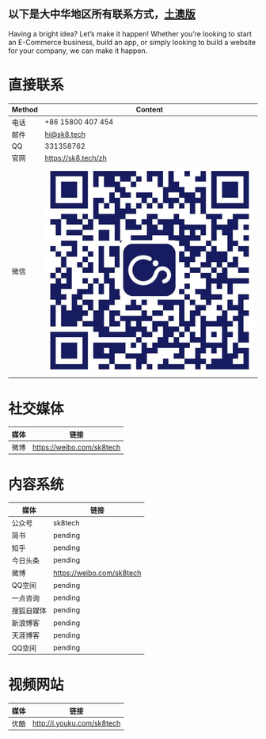 以下是大中华地区所有联系方式，[土澳版](/en/introduction/contact.md)
---

Having a bright idea? Let’s make it happen! Whether you’re looking to start an E-Commerce business, build an app, or simply looking to build a website for your company, we can make it happen. 

# 直接联系

|Method|Content|
|-|-|
|电话|+86 15800 407 454|
|邮件|hi@sk8.tech[](en/contact)|
|QQ| 331358762|
|官网|https://sk8.tech/zh|
|微信|![](/assets/公众号.jpg)|

# 社交媒体

|媒体|链接|
|-|-|
|微博|https://weibo.com/sk8tech|

# 内容系统

|媒体|链接|
|-|-|
|公众号|sk8tech|
|简书|pending|
|知乎|pending|
|今日头条|pending|
|微博|https://weibo.com/sk8tech|
|QQ空间|pending|
|一点咨询|pending|
|搜狐自媒体|pending|
|新浪博客|pending|
|天涯博客|pending|
|QQ空间|pending|

# 视频网站

|媒体|链接|
|-|-|
|优酷|http://i.youku.com/sk8tech|